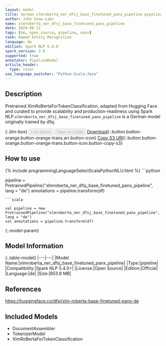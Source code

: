 ```yaml
---
layout: model
title: German xlmroberta_ner_dfsj_base_finetuned_panx_pipeline pipeline XlmRoBertaForTokenClassification from dfsj
author: John Snow Labs
name: xlmroberta_ner_dfsj_base_finetuned_panx_pipeline
date: 2024-06-11
tags: [de, open_source, pipeline, onnx]
task: Named Entity Recognition
language: de
edition: Spark NLP 5.4.0
spark_version: 3.0
supported: true
annotator: PipelineModel
article_header:
  type: cover
use_language_switcher: "Python-Scala-Java"
---
```


## Description

Pretrained XlmRoBertaForTokenClassification, adapted from Hugging Face and curated to provide scalability and production-readiness using Spark NLP.`xlmroberta_ner_dfsj_base_finetuned_panx_pipeline` is a German model originally trained by dfsj.

{:.btn-box}
<button class="button button-orange" disabled>Live Demo</button>
<button class="button button-orange" disabled>Open in Colab</button>
[Download](https://s3.amazonaws.com/auxdata.johnsnowlabs.com/public/models/xlmroberta_ner_dfsj_base_finetuned_panx_pipeline_de_5.4.0_3.0_1718093418856.zip){:.button.button-orange.button-orange-trans.arr.button-icon}
[Copy S3 URI](s3://auxdata.johnsnowlabs.com/public/models/xlmroberta_ner_dfsj_base_finetuned_panx_pipeline_de_5.4.0_3.0_1718093418856.zip){:.button.button-orange.button-orange-trans.button-icon.button-copy-s3}

## How to use



<div class="tabs-box" markdown="1">
{% include programmingLanguageSelectScalaPythonNLU.html %}
```python

pipeline = PretrainedPipeline("xlmroberta_ner_dfsj_base_finetuned_panx_pipeline", lang = "de")
annotations =  pipeline.transform(df)   

```
```scala

val pipeline = new PretrainedPipeline("xlmroberta_ner_dfsj_base_finetuned_panx_pipeline", lang = "de")
val annotations = pipeline.transform(df)

```
</div>

{:.model-param}
## Model Information

{:.table-model}
|---|---|
|Model Name:|xlmroberta_ner_dfsj_base_finetuned_panx_pipeline|
|Type:|pipeline|
|Compatibility:|Spark NLP 5.4.0+|
|License:|Open Source|
|Edition:|Official|
|Language:|de|
|Size:|853.8 MB|

## References

https://huggingface.co/dfsj/xlm-roberta-base-finetuned-panx-de

## Included Models

- DocumentAssembler
- TokenizerModel
- XlmRoBertaForTokenClassification